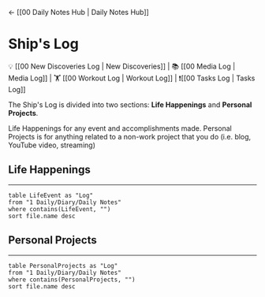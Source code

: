 <- [[00 Daily Notes Hub | Daily Notes Hub]]


# Ship's Log
💡 [[00 New Discoveries Log | New Discoveries]] | 📚 [[00 Media Log | Media Log]] | 🏋️ [[00 Workout Log | Workout Log]]  | ❗[[00 Tasks Log | Tasks Log]]

The Ship's Log is divided into two sections: **Life Happenings** and **Personal Projects**.

Life Happenings for any event and accomplishments made. Personal Projects is for anything related to a non-work project that you do (i.e. blog, YouTube video, streaming)




## Life Happenings
---

```dataview
table LifeEvent as "Log"
from "1 Daily/Diary/Daily Notes"
where contains(LifeEvent, "")
sort file.name desc
```

## Personal Projects
---
```dataview
table PersonalProjects as "Log"
from "1 Daily/Diary/Daily Notes"
where contains(PersonalProjects, "")
sort file.name desc
```